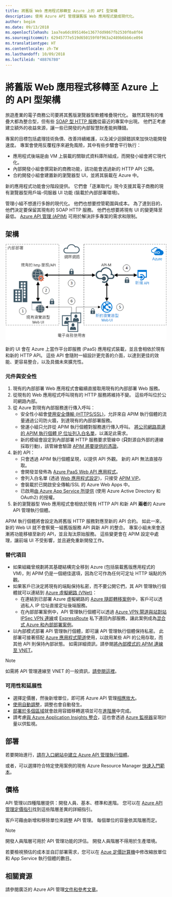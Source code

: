 ```yaml
---
title: 將舊版 Web 應用程式移轉至 Azure 上的 API 型架構
description: 使用 Azure API 管理讓舊版 Web 應用程式變成現代化。
author: begim
ms.date: 09/13/2018
ms.openlocfilehash: 1aa7ea6dc895146e13677dd9867fb2530f0a8f04
ms.sourcegitcommit: 62945777e519d650159f0f963a2489b6bb6ce094
ms.translationtype: HT
ms.contentlocale: zh-TW
ms.lasthandoff: 10/09/2018
ms.locfileid: "48876780"
---
```

# <a name="migrating-a-legacy-web-application-to-an-api-based-architecture-on-azure"></a>將舊版 Web 應用程式移轉至 Azure 上的 API 型架構

旅遊產業的電子商務公司要將其舊版瀏覽器型軟體堆疊現代化。 雖然其現有的堆疊大都為整合型，但有些 [SOAP 型 HTTP 服務][soap]從最近的專案中出現。 他們正考慮建立額外的收益來源，讓一些已開發的內部智慧財產能夠賺錢。

專案的目標包括處理技術負債、改善持續維護，以及減少迴歸錯誤來加快功能開發速度。 專案會使用反覆程序來避免風險，其中有些步驟會平行執行：

* 應用程式後端是由 VM 上裝載的關聯式資料庫所組成，而開發小組會將它現代化。
* 內部開發小組會撰寫新的商務功能，該功能會透過新的 HTTP API 公開。
* 合約開發小組會建置新的瀏覽器型 UI，並將其裝載在 Azure 中。

新的應用程式功能會分階段提供。 它們會「逐漸取代」現今支援其電子商務的現有瀏覽器型用戶端-伺服器 UI 功能 (裝載於內部部署環境)。

管理小組不想進行多餘的現代化。 他們也想要控管範圍與成本。 為了達到目的，他們決定要保留其現有的 SOAP HTTP 服務。 他們也想要將現有 UI 的變更降至最低。 [Azure API 管理 (APIM)][apim] 可用於解決許多專案的需求和限制。

## <a name="architecture"></a>架構

![架構圖][architecture]

新的 UI 會在 Azure 上當作平台即服務 (PaaS) 應用程式裝載，並且會相依於現有和新的 HTTP API。 這些 API 會隨附一組設計更完善的介面，以達到更佳的效能、更容易整合，以及具備未來擴充性。

### <a name="components-and-security"></a>元件與安全性

1. 現有的內部部署 Web 應用程式會繼續直接取用現有的內部部署 Web 服務。
2. 從現有的 Web 應用程式呼叫現有的 HTTP 服務將維持不變。 這些呼叫位於公司網路內部。
3. 從 Azure 對現有內部服務進行傳入呼叫：
    * 安全性小組會[使用安全傳輸 (HTTPS/SSL)][apim-ssl]，允許來自 APIM 執行個體的流量通過公司防火牆，到達現有的內部部署服務。
    * 營運小組只允許從 APIM 執行個體對服務進行傳入呼叫。 [將公司網路周邊的 APIM 執行個體 IP 位址列入白名單][apim-whitelist-ip]，以滿足此需求。
    * 新的模組會設定到內部部署 HTTP 服務要求管線中 (**只**對源自外部的連線採取行動)，該管線會驗證 [APIM 將要提供的憑證][apim-mutualcert-auth]。
1. 新的 API：
    * 只會透過 APIM 執行個體呈現，以提供 API 外觀。 新的 API 無法直接存取。
    * 會開發並發佈為 [Azure PaaS Web API 應用程式][azure-api-apps]。
    * 會列入白名單 (透過 [Web 應用程式設定][azure-appservice-ip-restrict])，只接受 [APIM VIP][apim-faq-vip]。
    * 會裝載於已開啟安全傳輸/SSL 的 Azure Web Apps 中。
    * 已啟用[由 Azure App Service 所提供][azure-appservice-auth] (使用 Azure Active Directory 和 OAuth2) 的授權。
2. 新的瀏覽器型 Web 應用程式會相依於現有 HTTP API 和新 API **兩者**的 Azure API 管理執行個體。

APIM 執行個體將會設定為將舊版 HTTP 服務對應至新的 API 合約。 如此一來，新的 Web UI 就不會察覺一組舊版服務 API 與新 API 的整合。 專案小組未來會逐漸將功能移植至新的 API，並且淘汰原始服務。 這些變更會在 APIM 設定中處理，讓前端 UI 不受影響，並且避免重新開發工作。

### <a name="alternatives"></a>替代項目

* 如果組織曾規劃將其基礎結構完全移到 Azure (包括裝載舊版應用程式的 VM)，則 APIM 仍是一個絕佳選項，因為它可作為任何可定址 HTTP 端點的外觀。
* 如果客戶已決定將現有的端點保持私密，而不要公開它們，其 API 管理執行個體就可以連結到 [Azure 虛擬網路 (VNet)][azure-vnet]：
  * 在連結到已部署 Azure 虛擬網路的 [Azure 隨即轉移案例][azure-vm-lift-shift]中，客戶可以透過私人 IP 位址直接定址後端服務。
  * 在內部部署案例中，API 管理執行個體可以透過 [Azure VPN 閘道與站對站 IPSec VPN 連線][azure-vpn]或 [ExpressRoute][azure-er] 私下連回內部服務，讓此案例成為[混合式 Azure 和內部部署案例][azure-hybrid]。
* 以內部模式部署 API 管理執行個體，即可讓 API 管理執行個體保持私密。 此部署可接著搭配 [Azure 應用程式閘道][ azure-appgw]使用，以啟用某些 API 的公用存取，而其他 API 則保持內部狀態。 如需詳細資訊，請參閱[將內部模式的 APIM 連線至 VNET][apim-vnet-internal]。

> [!NOTE]
> 如需將 API 管理連線至 VNET 的一般資訊，[請參閱這裡][apim-vnet]。

### <a name="availability-and-scalability"></a>可用性和延展性

* 選擇定價層，然後新增單位，即可將 Azure API 管理[相應放大][apim-scaleout]。
* [使用自動調整][apim-autoscale]，調整也會自動發生。
* [部署於多個區域][apim-multi-regions]就會啟用容錯移轉選項並可在[進階層][apim-pricing]中完成。
* 請考慮[與 Azure Application Insights 整合][azure-apim-ai]，這也會透過 [Azure 監視器][azure-mon]呈現計量以供監視。

## <a name="deployment"></a>部署

若要開始進行，[請在入口網站中建立 Azure API 管理執行個體][apim-create]。

或者，可以選擇符合特定使用案例的現有 Azure Resource Manager [快速入門範本][azure-quickstart-templates-apim]。

## <a name="pricing"></a>價格

API 管理以四種階層提供：開發人員、基本、標準和進階。 您可以在 [Azure API 管理定價指引][apim-pricing]找到這些階層差異的詳細指引。

客戶可藉由新增和移除單位來調整 API 管理。 每個單位的容量依其階層而定。

> [!NOTE]
> 開發人員階層可用於 API 管理功能的評估。 開發人員階層不得用於生產環境。

若要檢視預估的成本並自訂部署需求，您可以在 [Azue 定價計算機][pricing-calculator]中修改縮放單位和 App Service 執行個體的數目。

## <a name="related-resources"></a>相關資源

請參閱廣泛的 Azure API 管理[文件和參考文章][apim]。

<!-- links -->
[architecture]: ./media/architecture-apim-api-scenario.png
[apim-create]: /azure/api-management/get-started-create-service-instance
[apim-git]: /azure/api-management/api-management-configuration-repository-git
[apim-multi-regions]: /azure/api-management/api-management-howto-deploy-multi-region
[apim-autoscale]: /azure/api-management/api-management-howto-autoscale
[apim-scaleout]: /azure/api-management/upgrade-and-scale
[azure-apim-ai]: /azure/api-management/api-management-howto-app-insights
[azure-ai]: /azure/application-insights/
[azure-mon]: /azure/monitoring-and-diagnostics/monitoring-overview
[azure-appgw]: /azure/application-gateway/application-gateway-introduction
[apim-vnet-internal]: /azure/api-management/api-management-howto-integrate-internal-vnet-appgateway
[apim-vnet]: /azure/api-management/api-management-using-with-vnet
[azure-hybrid]: /azure/architecture/reference-architectures/hybrid-networking/
[azure-er]: /azure/expressroute/expressroute-introduction
[azure-vpn]: /azure/vpn-gateway/vpn-gateway-howto-site-to-site-resource-manager-portal
[azure-vnet]: /azure/virtual-network/virtual-networks-overview
[azure-appservice-auth]: /azure/app-service/app-service-authentication-overview#identity-providers
[apim-faq-vip]: /azure/api-management/api-management-faq#is-the-api-management-gateway-ip-address-constant-can-i-use-it-in-firewall-rules
[azure-appservice-ip-restrict]: /azure/app-service/app-service-ip-restrictions
[azure-api-apps]: /azure/app-service/
[apim-ssl]: /azure/api-management/api-management-howto-manage-protocols-ciphers
[apim-mutualcert-auth]: /azure/api-management/api-management-howto-mutual-certificates
[apim-whitelist-ip]: /azure/api-management/api-management-faq#is-the-api-management-gateway-ip-address-constant-can-i-use-it-in-firewall-rules
[anti-corruption-layer-pattern]: /azure/architecture/patterns/anti-corruption-layer
[apim]: /azure/api-management/api-management-key-concepts
[apim-api-design-guidance]: /azure/architecture/best-practices/api-design
[visualstudio-youtube-solid-design]: https://youtu.be/agkWYPUcLpg
[azure-vm-lift-shift]: https://azure.microsoft.com/resources/azure-virtual-datacenter-lift-and-shift-guide/
[standard-pricing-calc]: https://azure.com/e/
[premium-pricing-calc]: https://azure.com/e/
[apim-pricing]: https://azure.microsoft.com/pricing/details/api-management/
[azure-quickstart-templates-apim]: https://azure.microsoft.com/resources/templates/?term=API+Management&pageNumber=1
[soap]: https://en.wikipedia.org/wiki/SOAP
[pricing-calculator]: https://azure.com/e/0e916a861fac464db61342d378cc0bd6
